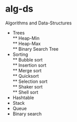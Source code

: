 alg-ds
======

Algorithms and Data-Structures

* Trees  
** Heap-Min  
** Heap-Max  
** Binary Search Tree  
* Sorting  
** Bubble sort  
** Insertion sort  
** Merge sort  
** Quicksort  
** Selection sort  
** Shaker sort  
** Shell sort  
* Hashtable  
* Stack  
* Queue  
* Binary search  

